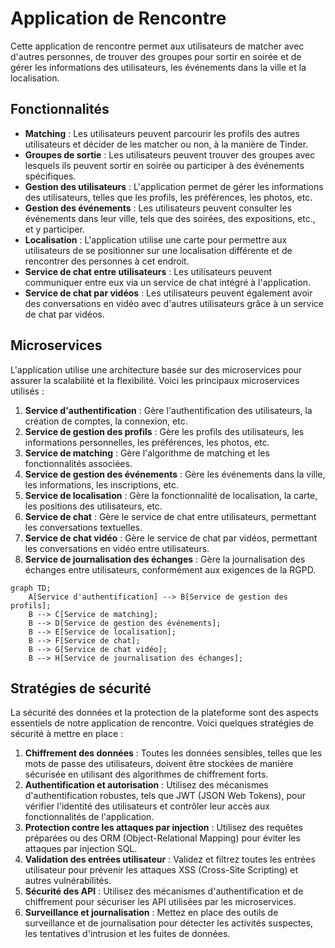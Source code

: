 # Application de Rencontre

Cette application de rencontre permet aux utilisateurs de matcher avec d'autres personnes, de trouver des groupes pour sortir en soirée et de gérer les informations des utilisateurs, les événements dans la ville et la localisation.

## Fonctionnalités

- **Matching** : Les utilisateurs peuvent parcourir les profils des autres utilisateurs et décider de les matcher ou non, à la manière de Tinder.
- **Groupes de sortie** : Les utilisateurs peuvent trouver des groupes avec lesquels ils peuvent sortir en soirée ou participer à des événements spécifiques.
- **Gestion des utilisateurs** : L'application permet de gérer les informations des utilisateurs, telles que les profils, les préférences, les photos, etc.
- **Gestion des événements** : Les utilisateurs peuvent consulter les événements dans leur ville, tels que des soirées, des expositions, etc., et y participer.
- **Localisation** : L'application utilise une carte pour permettre aux utilisateurs de se positionner sur une localisation différente et de rencontrer des personnes à cet endroit.
- **Service de chat entre utilisateurs** : Les utilisateurs peuvent communiquer entre eux via un service de chat intégré à l'application.
- **Service de chat par vidéos** : Les utilisateurs peuvent également avoir des conversations en vidéo avec d'autres utilisateurs grâce à un service de chat par vidéos.

## Microservices

L'application utilise une architecture basée sur des microservices pour assurer la scalabilité et la flexibilité. Voici les principaux microservices utilisés :

1. **Service d'authentification** : Gère l'authentification des utilisateurs, la création de comptes, la connexion, etc.
2. **Service de gestion des profils** : Gère les profils des utilisateurs, les informations personnelles, les préférences, les photos, etc.
3. **Service de matching** : Gère l'algorithme de matching et les fonctionnalités associées.
4. **Service de gestion des événements** : Gère les événements dans la ville, les informations, les inscriptions, etc.
5. **Service de localisation** : Gère la fonctionnalité de localisation, la carte, les positions des utilisateurs, etc.
6. **Service de chat** : Gère le service de chat entre utilisateurs, permettant les conversations textuelles.
7. **Service de chat vidéo** : Gère le service de chat par vidéos, permettant les conversations en vidéo entre utilisateurs.
8. **Service de journalisation des échanges** : Gère la journalisation des échanges entre utilisateurs, conformément aux exigences de la RGPD.

```mermaid
graph TD;
    A[Service d'authentification] --> B[Service de gestion des profils];
    B --> C[Service de matching];
    B --> D[Service de gestion des événements];
    B --> E[Service de localisation];
    B --> F[Service de chat];
    B --> G[Service de chat vidéo];
    B --> H[Service de journalisation des échanges];
```

## Stratégies de sécurité

La sécurité des données et la protection de la plateforme sont des aspects essentiels de notre application de rencontre. Voici quelques stratégies de sécurité à mettre en place :

1. **Chiffrement des données** : Toutes les données sensibles, telles que les mots de passe des utilisateurs, doivent être stockées de manière sécurisée en utilisant des algorithmes de chiffrement forts.
2. **Authentification et autorisation** : Utilisez des mécanismes d'authentification robustes, tels que JWT (JSON Web Tokens), pour vérifier l'identité des utilisateurs et contrôler leur accès aux fonctionnalités de l'application.
3. **Protection contre les attaques par injection** : Utilisez des requêtes préparées ou des ORM (Object-Relational Mapping) pour éviter les attaques par injection SQL.
4. **Validation des entrées utilisateur** : Validez et filtrez toutes les entrées utilisateur pour prévenir les attaques XSS (Cross-Site Scripting) et autres vulnérabilités.
5. **Sécurité des API** : Utilisez des mécanismes d'authentification et de chiffrement pour sécuriser les API utilisées par les microservices.
6. **Surveillance et journalisation** : Mettez en place des outils de surveillance et de journalisation pour détecter les activités suspectes, les tentatives d'intrusion et les fuites de données.
